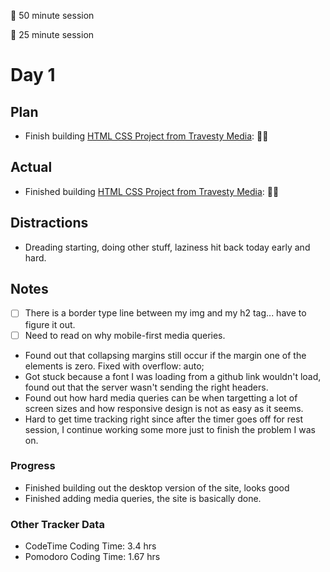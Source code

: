 🍒 50 minute session

🍅 25 minute session

# Day 1

## Plan
- Finish building [HTML CSS Project from Travesty Media](https://www.youtube.com/watch?v=XsEnj-1hG2o): 🍒🍒


## Actual
- Finished building [HTML CSS Project from Travesty Media](https://www.youtube.com/watch?v=XsEnj-1hG2o): 🍒🍒

## Distractions
- Dreading starting, doing other stuff, laziness hit back today early and hard.


## Notes
- [ ] There is a border type line between my img and my h2 tag... have to figure it out.
- [ ] Need to read on why mobile-first media queries.

- Found out that collapsing margins still occur if the margin one of the elements is zero. Fixed with overflow: auto;
- Got stuck because a font I was loading from a github link wouldn't load, found out that the server wasn't sending the right headers.
- Found out how hard media queries can be when targetting a lot of screen sizes and how responsive design is not as easy as it seems.
- Hard to get time tracking right since after the timer goes off for rest session, I continue working some more just to finish the problem I was on.
  
### Progress
- Finished building out the desktop version of the site, looks good
- Finished adding media queries, the site is basically done.

### Other Tracker Data
- CodeTime Coding Time: 3.4 hrs 
- Pomodoro Coding Time: 1.67 hrs